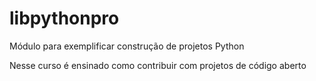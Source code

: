 # libpythonpro
Módulo para exemplificar construção de projetos Python

Nesse curso é ensinado como contribuir com projetos de código aberto

